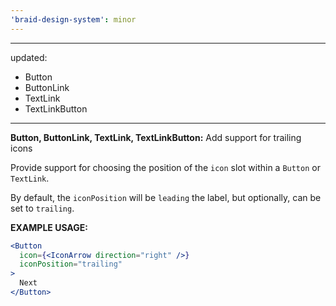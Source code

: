 ```yaml
---
'braid-design-system': minor
---
```


---
updated:
  - Button
  - ButtonLink
  - TextLink
  - TextLinkButton
---

**Button, ButtonLink, TextLink, TextLinkButton:** Add support for trailing icons

Provide support for choosing the position of the `icon` slot within a `Button` or `TextLink`.

By default, the `iconPosition` will be `leading` the label, but optionally, can be set to `trailing`.

**EXAMPLE USAGE:**
```jsx
<Button
  icon={<IconArrow direction="right" />}
  iconPosition="trailing"
>
  Next
</Button>
```
